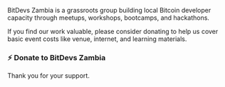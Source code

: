 BitDevs Zambia is a grassroots group building local Bitcoin developer capacity through meetups, workshops, bootcamps, and hackathons.

If you find our work valuable, please consider donating to help us cover basic event costs like venue, internet, and learning materials.

### ⚡ Donate to BitDevs Zambia 

<a href="https://coinos.io/zambia" target="_blank" img width="300" height="283" alt="image" src="https://github.com/user-attachments/assets/8f249edc-d4f4-4962-a18e-04c02aa83454"></a>


Thank you for your support.
